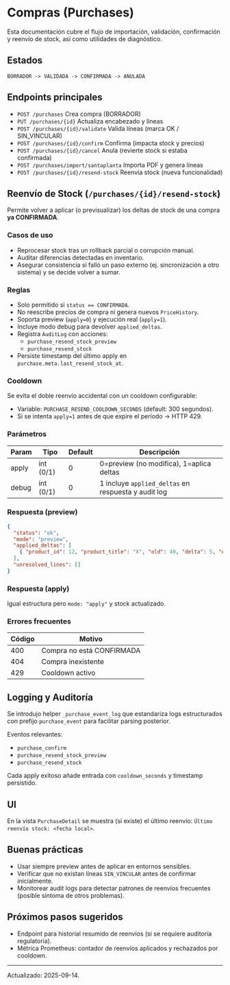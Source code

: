 <!-- NG-HEADER: Nombre de archivo: PURCHASES.md -->
<!-- NG-HEADER: Ubicación: docs/PURCHASES.md -->
<!-- NG-HEADER: Descripción: Documentación de endpoints y flujo de Compras -->
<!-- NG-HEADER: Lineamientos: Ver AGENTS.md -->

# Compras (Purchases)

Esta documentación cubre el flujo de importación, validación, confirmación y reenvío de stock, así como utilidades de diagnóstico.

## Estados
`BORRADOR -> VALIDADA -> CONFIRMADA -> ANULADA`

## Endpoints principales

- `POST /purchases` Crea compra (BORRADOR)
- `PUT /purchases/{id}` Actualiza encabezado y líneas
- `POST /purchases/{id}/validate` Valida líneas (marca OK / SIN_VINCULAR)
- `POST /purchases/{id}/confirm` Confirma (impacta stock y precios)
- `POST /purchases/{id}/cancel` Anula (revierte stock si estaba confirmada)
- `POST /purchases/import/santaplanta` Importa PDF y genera líneas
- `POST /purchases/{id}/resend-stock` Reenvía stock (nueva funcionalidad)

## Reenvío de Stock (`/purchases/{id}/resend-stock`)
Permite volver a aplicar (o previsualizar) los deltas de stock de una compra **ya CONFIRMADA**.

### Casos de uso
- Reprocesar stock tras un rollback parcial o corrupción manual.
- Auditar diferencias detectadas en inventario.
- Asegurar consistencia si falló un paso externo (ej. sincronización a otro sistema) y se decide volver a sumar.

### Reglas
- Solo permitido si `status == CONFIRMADA`.
- No reescribe precios de compra ni genera nuevos `PriceHistory`.
- Soporta preview (`apply=0`) y ejecución real (`apply=1`).
- Incluye modo debug para devolver `applied_deltas`.
- Registra `AuditLog` con acciones:
  - `purchase_resend_stock_preview`
  - `purchase_resend_stock`
- Persiste timestamp del último apply en `purchase.meta.last_resend_stock_at`.

### Cooldown
Se evita el doble reenvío accidental con un cooldown configurable:
- Variable: `PURCHASE_RESEND_COOLDOWN_SECONDS` (default: 300 segundos).
- Si se intenta `apply=1` antes de que expire el período → HTTP 429.

### Parámetros
| Param | Tipo | Default | Descripción |
|-------|------|---------|-------------|
| apply | int (0/1) | 0 | 0=preview (no modifica), 1=aplica deltas |
| debug | int (0/1) | 0 | 1 incluye `applied_deltas` en respuesta y audit log |

### Respuesta (preview)
```json
{
  "status": "ok",
  "mode": "preview",
  "applied_deltas": [
    { "product_id": 12, "product_title": "X", "old": 40, "delta": 5, "new": 45, "line_id": 881 }
  ],
  "unresolved_lines": []
}
```

### Respuesta (apply)
Igual estructura pero `mode: "apply"` y stock actualizado.

### Errores frecuentes
| Código | Motivo |
|--------|--------|
| 400 | Compra no está CONFIRMADA |
| 404 | Compra inexistente |
| 429 | Cooldown activo |

## Logging y Auditoría
Se introdujo helper `_purchase_event_log` que estandariza logs estructurados con prefijo `purchase_event` para facilitar parsing posterior.

Eventos relevantes:
- `purchase_confirm`
- `purchase_resend_stock_preview`
- `purchase_resend_stock`

Cada apply exitoso añade entrada con `cooldown_seconds` y timestamp persistido.

## UI
En la vista `PurchaseDetail` se muestra (si existe) el último reenvío: `Último reenvío stock: <fecha local>`.

## Buenas prácticas
- Usar siempre preview antes de aplicar en entornos sensibles.
- Verificar que no existan líneas `SIN_VINCULAR` antes de confirmar inicialmente.
- Monitorear audit logs para detectar patrones de reenvíos frecuentes (posible síntoma de otros problemas).

## Próximos pasos sugeridos
- Endpoint para historial resumido de reenvíos (si se requiere auditoría regulatoria).
- Métrica Prometheus: contador de reenvíos aplicados y rechazados por cooldown.

---
Actualizado: 2025-09-14.
